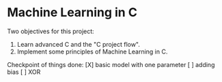 # Machine Learning in C

Two objectives for this project:
1. Learn advanced C and the "C project flow".
2. Implement some principles of Machine Learning in C.

Checkpoint of things done:
[X] basic model with one parameter
[ ] adding bias
[ ] XOR